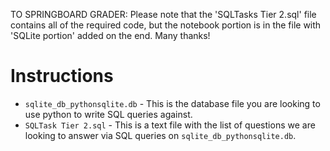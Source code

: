 TO SPRINGBOARD GRADER: Please note that the 'SQLTasks Tier 2.sql' file contains all of the required code, but the notebook portion is in the file with 'SQLite portion' added on the end. Many thanks!

# Instructions

- `sqlite_db_pythonsqlite.db` - This is the database file you are looking to use python to write SQL queries against.
- `SQLTask Tier 2.sql` - This is a text file with the list of questions we are looking to answer via SQL queries on `sqlite_db_pythonsqlite.db`. 
